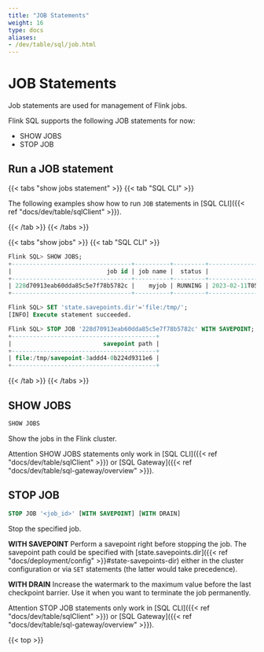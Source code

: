 ```yaml
---
title: "JOB Statements"
weight: 16
type: docs
aliases:
- /dev/table/sql/job.html
---
```

<!--
Licensed to the Apache Software Foundation (ASF) under one
or more contributor license agreements.  See the NOTICE file
distributed with this work for additional information
regarding copyright ownership.  The ASF licenses this file
to you under the Apache License, Version 2.0 (the
"License"); you may not use this file except in compliance
with the License.  You may obtain a copy of the License at

  http://www.apache.org/licenses/LICENSE-2.0

Unless required by applicable law or agreed to in writing,
software distributed under the License is distributed on an
"AS IS" BASIS, WITHOUT WARRANTIES OR CONDITIONS OF ANY
KIND, either express or implied.  See the License for the
specific language governing permissions and limitations
under the License.
-->

# JOB Statements

Job statements are used for management of Flink jobs.

Flink SQL supports the following JOB statements for now:
- SHOW JOBS
- STOP JOB

## Run a JOB statement

{{< tabs "show jobs statement" >}}
{{< tab "SQL CLI" >}}

The following examples show how to run `JOB` statements in [SQL CLI]({{< ref "docs/dev/table/sqlClient" >}}).

{{< /tab >}}
{{< /tabs >}}

{{< tabs "show jobs" >}}
{{< tab "SQL CLI" >}}
```sql
Flink SQL> SHOW JOBS;
+----------------------------------+----------+---------+-------------------------+
|                           job id | job name |  status |              start time |
+----------------------------------+----------+---------+-------------------------+
| 228d70913eab60dda85c5e7f78b5782c |    myjob | RUNNING | 2023-02-11T05:03:51.523 |
+----------------------------------+----------+---------+-------------------------+

Flink SQL> SET 'state.savepoints.dir'='file:/tmp/';
[INFO] Execute statement succeeded.

Flink SQL> STOP JOB '228d70913eab60dda85c5e7f78b5782c' WITH SAVEPOINT;
+-----------------------------------------+
|                          savepoint path |
+-----------------------------------------+
| file:/tmp/savepoint-3addd4-0b224d9311e6 |
+-----------------------------------------+
```
{{< /tab >}}
{{< /tabs >}}

## SHOW JOBS

```sql
SHOW JOBS
```

Show the jobs in the Flink cluster.

<span class="label label-danger">Attention</span> SHOW JOBS statements only work in [SQL CLI]({{< ref "docs/dev/table/sqlClient" >}}) or [SQL Gateway]({{< ref "docs/dev/table/sql-gateway/overview" >}}).

## STOP JOB

```sql
STOP JOB '<job_id>' [WITH SAVEPOINT] [WITH DRAIN]
```

Stop the specified job. 

**WITH SAVEPOINT**
Perform a savepoint right before stopping the job. The savepoint path could be specified with
[state.savepoints.dir]({{< ref "docs/deployment/config" >}}#state-savepoints-dir) either in
the cluster configuration or via `SET` statements (the latter would take precedence).

**WITH DRAIN**
Increase the watermark to the maximum value before the last checkpoint barrier. Use it when you
want to terminate the job permanently.

<span class="label label-danger">Attention</span> STOP JOB statements only work in [SQL CLI]({{< ref "docs/dev/table/sqlClient" >}}) or [SQL Gateway]({{< ref "docs/dev/table/sql-gateway/overview" >}}).

{{< top >}}
